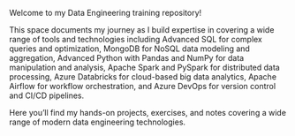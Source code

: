 Welcome to my Data Engineering training repository!

This space documents my journey as I build expertise in covering a wide range of tools and technologies including Advanced SQL for complex queries and optimization, MongoDB for NoSQL data modeling and aggregation, Advanced Python with Pandas and NumPy for data manipulation and analysis, Apache Spark and PySpark for distributed data processing, Azure Databricks for cloud-based big data analytics, Apache Airflow for workflow orchestration, and Azure DevOps for version control and CI/CD pipelines.

Here you’ll find my hands-on projects, exercises, and notes covering a wide range of modern data engineering technologies.
